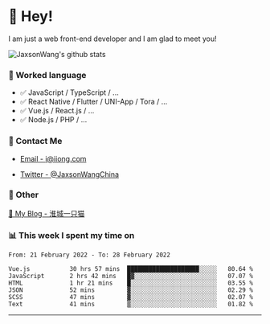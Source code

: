 # 👋 Hey!

I am just a web front-end developer and I am glad to meet you!

![JaxsonWang's github stats](https://github-readme-stats.vercel.app/api?username=JaxsonWang&&show_icons=true&&title_color=1abc9c&&icon_color=1abc9c)


### 📝 Worked language

- ✅ JavaScript / TypeScript / ...
- ✅ React Native / Flutter / UNI-App / Tora / ...
- ✅ Vue.js / React.js / ...
- ✅ Node.js / PHP / ...

### 📮 Contact Me

- [Email - i@iiong.com](mailto:i@iiong.com)

- [Twitter - @JaxsonWangChina](https://twitter.com/JaxsonWangChina)

### 🤪 Other

[📌 My Blog - 淮城一只猫](https://iiong.com)

### 📊 This week I spent my time on

<!--START_SECTION:waka-->

```text
From: 21 February 2022 - To: 28 February 2022

Vue.js           30 hrs 57 mins  ████████████████████░░░░░   80.64 %
JavaScript       2 hrs 42 mins   █▓░░░░░░░░░░░░░░░░░░░░░░░   07.07 %
HTML             1 hr 21 mins    █░░░░░░░░░░░░░░░░░░░░░░░░   03.55 %
JSON             52 mins         ▓░░░░░░░░░░░░░░░░░░░░░░░░   02.29 %
SCSS             47 mins         ▓░░░░░░░░░░░░░░░░░░░░░░░░   02.07 %
Text             41 mins         ▒░░░░░░░░░░░░░░░░░░░░░░░░   01.82 %
```

<!--END_SECTION:waka-->

---
